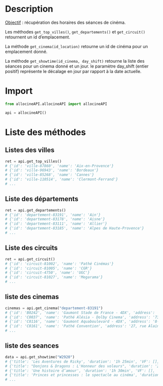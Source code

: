 # Description
<ins>Objectif</ins> : récupération des horaires des séances de cinéma.

Les méthodes ```get_top_villes()```, ```get_departements()``` et ```get_circuit()``` retournent un id d’emplacement.

La méthode ```get_cinema(id_location)``` retourne un id de cinéma pour un emplacement donné.

La méthode ```get_showtime(id_cinema, day_shift)``` retourne la liste des séances pour un cinema donné et un jour. le paramètre day_shift (entier positif) représente le décalage en jour par rapport à la date actuelle.

# Import

```python
from allocineAPI.allocineAPI import allocineAPI

api = allocineAPI()
```
# Liste des méthodes
## Listes des villes
```python
ret = api.get_top_villes()
# {'id': 'ville-87860', 'name': 'Aix-en-Provence'}
# {'id': 'ville-96943', 'name': 'Bordeaux'}
# {'id': 'ville-85268', 'name': 'Cannes'}
# {'id': 'ville-110514', 'name': 'Clermont-Ferrand'}
# ...
```

## Liste des départements
```python
ret = api.get_departements()
# {'id': 'departement-83191', 'name': 'Ain'}
# {'id': 'departement-83178', 'name': 'Aisne'}
# {'id': 'departement-83111', 'name': 'Allier'}
# {'id': 'departement-83185', 'name': 'Alpes de Haute-Provence'}
# ...
```
## Liste des circuits
```python
ret = api.get_circuit()
# {'id': 'circuit-81002', 'name': 'Pathé Cinémas'}
# {'id': 'circuit-81005', 'name': 'CGR'}
# {'id': 'circuit-4750', 'name': 'UGC'}
# {'id': 'circuit-81027', 'name': 'Megarama'}
# ...
```

## liste des cinemas
```python
cinemas = api.get_cinema("departement-83191")
# {'id': 'B0242', 'name': 'Gaumont Stade de France - 4DX', 'address': '8, rue du Mondial 98 93210 Saint-Denis'}
# {'id': 'C0037', 'name': 'Pathé Alésia - Dolby Cinema', 'address': '73 avenue du Général Leclerc 75014 Paris 14e arrondissement'}
# {'id': 'C0116', 'name': 'Gaumont Aquaboulevard - 4DX', 'address': '8-16, rue du Colonel-Pierre-Avia 75015 Paris 13e arrondissement'}
# {'id': 'C0161', 'name': 'Pathé Convention', 'address': '27, rue Alain-Chartier 75015 Paris'}
# ...
```

## liste des seances
```python
data = api.get_showtime("W2920")
# {'title': 'Les Aventures de Ricky', 'duration': '1h 25min', 'VF': [], 'VO': ['2023-04-15T13:45:00', '2023-04-15T15:45:00']}
# {'title': "Donjons & Dragons : L'Honneur des voleurs", 'duration': '2h 14min', 'VF': [], 'VO': ['2023-04-15T10:30:00', '2023-04-15T13:45:00', '2023-04-15T17:00:00', '2023-04-15T18:25:00', '2023-04-15T21:00:00']}
# {'title': 'Une histoire d’amour', 'duration': '1h 30min', 'VF': [], 'VO': ['2023-04-15T14:40:00', '2023-04-15T16:45:00', '2023-04-15T19:50:00', '2023-04-15T21:55:00']}
# {'title': 'Princes et princesses : le spectacle au cinéma', 'duration': '1h 00min', 'VF': [], 'VO': ['2023-04-15T10:50:00']}
# ...
```